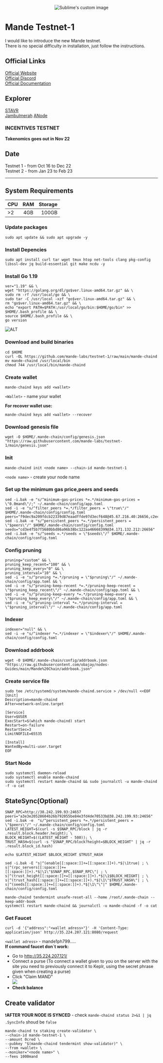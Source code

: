 
<p align="center">
  <img src="https://user-images.githubusercontent.com/34649601/195998836-4f64c191-0a50-4819-a623-a2e9fb84901b.png" alt="Sublime's custom image"/>
</p>

# Mande Testnet-1  
I would like to introduce the new Mande testnet.  
There is no special difficulty in installation, just follow the instructions.
## Official Links
[Official Website](https://www.mande.network/)  
[Official Discord](https://discord.gg/nSQWuugJsx)  
[Official Documentation](https://github.com/mande-labs/testnet-1)
## Explorer
[STAVR](https://explorer.stavr.tech/mande-chain/)  
[Jambulmerah](https://explorer.jambulmerah.dev/mande-testnet/)
[ANode](https://test.anode.team/mande-network/staking)

### **INCENTIVES TESTNET**  
**Tokenomics goes out in Nov 22**
  
## Date
Testnet 1 - from Oct 16 to Dec 22  
Testnet 2 - from Jan 23 to Feb 23
____  

## System Requirements
| CPU | RAM | Storage |
|----------------|:---------:|----------------:|
| >2 | 4GB | 100GB |  

### Update packages
    sudo apt update && sudo apt upgrade -y
### Install Depencies  
    sudo apt install curl tar wget tmux htop net-tools clang pkg-config libssl-dev jq build-essential git make ncdu -y
### Install Go 1.19
    ver="1.19" && \
    wget "https://golang.org/dl/go$ver.linux-amd64.tar.gz" && \
    sudo rm -rf /usr/local/go && \
    sudo tar -C /usr/local -xzf "go$ver.linux-amd64.tar.gz" && \
    rm "go$ver.linux-amd64.tar.gz" && \
    echo "export PATH=$PATH:/usr/local/go/bin:$HOME/go/bin" >> $HOME/.bash_profile && \
    source $HOME/.bash_profile && \
    go version
![ALT](https://i2.paste.pics/17a9c44f092d8d725a384607fe5cfb80.png?trs=ed29bbf933f7d3206afcaa9d34f4211ff1141fa2219bfd931035df703c92ee7a)
### Download and build binaries
    cd $HOME
    curl -OL https://github.com/mande-labs/testnet-1/raw/main/mande-chaind
    mv mande-chaind /usr/local/bin
    chmod 744 /usr/local/bin/mande-chaind  
### Create wallet
    mande-chaind keys add <wallet>
`<Wallet>` - name your wallet  

**For recover wallet use:**  

    mande-chaind keys add <wallet> --recover
### Download genesis file
    wget -O $HOME/.mande-chain/config/genesis.json "https://raw.githubusercontent.com/mande-labs/testnet-1/main/genesis.json"
### Init
    mande-chaind init <node name> --chain-id mande-testnet-1
`<node name>` - create your node name
### Set up the minimum gas price,peers and seeds
    sed -i.bak -e "s/^minimum-gas-prices *=.*/minimum-gas-prices = \"0.0mand\"/;" ~/.mande-chain/config/app.toml
    sed -i -e "s/^filter_peers *=.*/filter_peers = \"true\"/" $HOME/.mande-chain/config/config.toml
    peers="f9dec9a209fdcb22339d87eaadffde97d3ecf648@45.67.216.40:26656,c2ec4f71950d1d4e6233ed450b09f08d15ffbe98@195.201.165.123:10086,4fbbf09c5561c4a9692e368a672b99180b3f70ee@185.182.184.200:46656,156eb9c408b5274c14e7139fa14b3210de359848@5.161.113.160:26656,074a8eaf817da9df97c5becf367baaf2f3e1917f@135.125.163.63:26666,19a7467dc9aa99b3cdc8ee82492a57c4ffa46fc3@5.161.98.239:26656,2365cf1278df6bdf26b314d4f9c4e4108734b51d@144.126.156.253:26656,a3e3e20528604b26b792055be84e3fd4de70533b@38.242.199.93:24656"
    sed -i.bak -e "s/^persistent_peers *=.*/persistent_peers = \"$peers\"/" $HOME/.mande-chain/config/config.toml
    seeds="cd3e4f5b7f5680bbd86a96b38bc122aa46668399@34.171.132.212:26656"
    sed -i.bak -e "s/^seeds =.*/seeds = \"$seeds\"/" $HOME/.mande-chain/config/config.toml
### Config pruning
    pruning="custom" && \
    pruning_keep_recent="100" && \
    pruning_keep_every="0" && \
    pruning_interval="10" && \
    sed -i -e "s/^pruning *=.*/pruning = \"$pruning\"/" ~/.mande-chain/config/app.toml && \
    sed -i -e "s/^pruning-keep-recent *=.*/pruning-keep-recent = \"$pruning_keep_recent\"/" ~/.mande-chain/config/app.toml && \
    sed -i -e "s/^pruning-keep-every *=.*/pruning-keep-every = \"$pruning_keep_every\"/" ~/.mande-chain/config/app.toml && \
    sed -i -e "s/^pruning-interval *=.*/pruning-interval = \"$pruning_interval\"/" ~/.mande-chain/config/app.toml
### Indexer
    indexer="null" && \
    sed -i -e "s/^indexer *=.*/indexer = \"$indexer\"/" $HOME/.mande-chain/config/config.toml
### Download addrbook
    wget -O $HOME/.mande-chain/config/addrbook.json "https://raw.githubusercontent.com/obajay/nodes-Guides/main/Mande%20Chain/addrbook.json"
### Create service file
    sudo tee /etc/systemd/system/mande-chaind.service > /dev/null <<EOF
    [Unit]
    Description=mande-chaind
    After=network-online.target

    [Service]
    User=$USER
    ExecStart=$(which mande-chaind) start
    Restart=on-failure
    RestartSec=3
    LimitNOFILE=65535

    [Install]
    WantedBy=multi-user.target
    EOF
### Start Node
    sudo systemctl daemon-reload
    sudo systemctl enable mande-chaind
    sudo systemctl restart mande-chaind && sudo journalctl -u mande-chaind -f -o cat
## StateSync(Optional)
    SNAP_RPC=http://38.242.199.93:24657
    peers="a3e3e20528604b26b792055be84e3fd4de70533b@38.242.199.93:24656"
    sed -i.bak -e  "s/^persistent_peers *=.*/persistent_peers = \"$peers\"/" ~/.mande-chain/config/config.toml
    LATEST_HEIGHT=$(curl -s $SNAP_RPC/block | jq -r .result.block.header.height); \
    BLOCK_HEIGHT=$((LATEST_HEIGHT - 500)); \
    TRUST_HASH=$(curl -s "$SNAP_RPC/block?height=$BLOCK_HEIGHT" | jq -r .result.block_id.hash)

    echo $LATEST_HEIGHT $BLOCK_HEIGHT $TRUST_HASH

    sed -i.bak -E "s|^(enable[[:space:]]+=[[:space:]]+).*$|\1true| ; \
    s|^(rpc_servers[[:space:]]+=[[:space:]]+).*$|\1\"$SNAP_RPC,$SNAP_RPC\"| ; \
    s|^(trust_height[[:space:]]+=[[:space:]]+).*$|\1$BLOCK_HEIGHT| ; \
    s|^(trust_hash[[:space:]]+=[[:space:]]+).*$|\1\"$TRUST_HASH\"| ; \
    s|^(seeds[[:space:]]+=[[:space:]]+).*$|\1\"\"|" $HOME/.mande-chain/config/config.toml

    mande-chaind tendermint unsafe-reset-all --home /root/.mande-chain --keep-addr-book
    systemctl restart mande-chaind && journalctl -u mande-chaind -f -o cat
### Get Faucet
    curl -d '{"address":"<wallet adress>"}' -H 'Content-Type: application/json' http://35.224.207.121:8080/request
`<wallet adress>` - mande1ph799.....  
**If command faucet don`t work:**  
- Go to http://35.224.207.121/
- Connect a purse (To connect a wallet given to you on the server with the site you need to previously connect it to Keplr, using the secret phrase given when creating a purse)
- Click "Claim MAND"  
![](https://i2.paste.pics/bcdc5c363d5c64da7043f122b8416162.png)  
- **Check balance**
## Create validator
:exclamation:**AFTER YOUR NODE IS SYNCED**  - check `mande-chaind status 2>&1 | jq .SyncInfo` shoud be `false`

    mande-chaind tx staking create-validator \
    --chain-id mande-testnet-1 \
    --amount 0cred \
    --pubkey "$(mande-chaind tendermint show-validator)" \
    --from <wallet> \
    --moniker="<node name>" \
    --fees 1000mand
